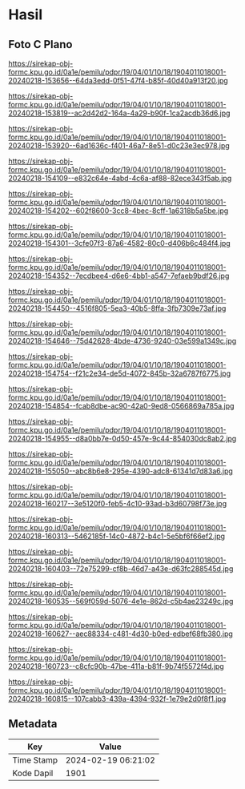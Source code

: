 # Hasil

## Foto C Plano

https://sirekap-obj-formc.kpu.go.id/0a1e/pemilu/pdpr/19/04/01/10/18/1904011018001-20240218-153656--64da3edd-0f51-47f4-b85f-40d40a913f20.jpg

https://sirekap-obj-formc.kpu.go.id/0a1e/pemilu/pdpr/19/04/01/10/18/1904011018001-20240218-153819--ac2d42d2-164a-4a29-b90f-1ca2acdb36d6.jpg

https://sirekap-obj-formc.kpu.go.id/0a1e/pemilu/pdpr/19/04/01/10/18/1904011018001-20240218-153920--6ad1636c-f401-46a7-8e51-d0c23e3ec978.jpg

https://sirekap-obj-formc.kpu.go.id/0a1e/pemilu/pdpr/19/04/01/10/18/1904011018001-20240218-154109--e832c64e-4abd-4c6a-af88-82ece343f5ab.jpg

https://sirekap-obj-formc.kpu.go.id/0a1e/pemilu/pdpr/19/04/01/10/18/1904011018001-20240218-154202--602f8600-3cc8-4bec-8cff-1a6318b5a5be.jpg

https://sirekap-obj-formc.kpu.go.id/0a1e/pemilu/pdpr/19/04/01/10/18/1904011018001-20240218-154301--3cfe07f3-87a6-4582-80c0-d406b6c484f4.jpg

https://sirekap-obj-formc.kpu.go.id/0a1e/pemilu/pdpr/19/04/01/10/18/1904011018001-20240218-154352--7ecdbee4-d6e6-4bb1-a547-7efaeb9bdf26.jpg

https://sirekap-obj-formc.kpu.go.id/0a1e/pemilu/pdpr/19/04/01/10/18/1904011018001-20240218-154450--4516f805-5ea3-40b5-8ffa-3fb7309e73af.jpg

https://sirekap-obj-formc.kpu.go.id/0a1e/pemilu/pdpr/19/04/01/10/18/1904011018001-20240218-154646--75d42628-4bde-4736-9240-03e599a1349c.jpg

https://sirekap-obj-formc.kpu.go.id/0a1e/pemilu/pdpr/19/04/01/10/18/1904011018001-20240218-154754--f21c2e34-de5d-4072-845b-32a6787f6775.jpg

https://sirekap-obj-formc.kpu.go.id/0a1e/pemilu/pdpr/19/04/01/10/18/1904011018001-20240218-154854--fcab8dbe-ac90-42a0-9ed8-0566869a785a.jpg

https://sirekap-obj-formc.kpu.go.id/0a1e/pemilu/pdpr/19/04/01/10/18/1904011018001-20240218-154955--d8a0bb7e-0d50-457e-9c44-854030dc8ab2.jpg

https://sirekap-obj-formc.kpu.go.id/0a1e/pemilu/pdpr/19/04/01/10/18/1904011018001-20240218-155050--abc8b6e8-295e-4390-adc8-61341d7d83a6.jpg

https://sirekap-obj-formc.kpu.go.id/0a1e/pemilu/pdpr/19/04/01/10/18/1904011018001-20240218-160217--3e5120f0-feb5-4c10-93ad-b3d60798f73e.jpg

https://sirekap-obj-formc.kpu.go.id/0a1e/pemilu/pdpr/19/04/01/10/18/1904011018001-20240218-160313--5462185f-14c0-4872-b4c1-5e5bf6f66ef2.jpg

https://sirekap-obj-formc.kpu.go.id/0a1e/pemilu/pdpr/19/04/01/10/18/1904011018001-20240218-160403--72e75299-cf8b-46d7-a43e-d63fc288545d.jpg

https://sirekap-obj-formc.kpu.go.id/0a1e/pemilu/pdpr/19/04/01/10/18/1904011018001-20240218-160535--569f059d-5076-4e1e-862d-c5b4ae23249c.jpg

https://sirekap-obj-formc.kpu.go.id/0a1e/pemilu/pdpr/19/04/01/10/18/1904011018001-20240218-160627--aec88334-c481-4d30-b0ed-edbef68fb380.jpg

https://sirekap-obj-formc.kpu.go.id/0a1e/pemilu/pdpr/19/04/01/10/18/1904011018001-20240218-160723--c8cfc90b-47be-411a-b81f-9b74f5572f4d.jpg

https://sirekap-obj-formc.kpu.go.id/0a1e/pemilu/pdpr/19/04/01/10/18/1904011018001-20240218-160815--107cabb3-439a-4394-932f-1e79e2d0f8f1.jpg


## Metadata

| Key        | Value               |
| ---------- | ------------------- |
| Time Stamp | 2024-02-19 06:21:02 |
| Kode Dapil | 1901                |



